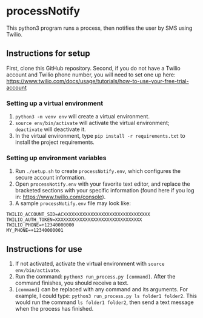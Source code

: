# processNotify
This python3 program runs a process, then notifies the user by SMS using Twilio.

## Instructions for setup
First, clone this GitHub repository. Second, if you do not have a Twilio account and Twilio phone number, you will need to set one up here: https://www.twilio.com/docs/usage/tutorials/how-to-use-your-free-trial-account

### Setting up a virtual environment
1. `python3 -m venv env` will create a virtual environment.
2. `source env/bin/activate` will activate the virtual environment; `deactivate` will deactivate it.
3. In the virtual environment, type `pip install -r requirements.txt` to install the project requirements.

### Setting up environment variables
1. Run `./setup.sh` to create `processNotify.env`, which configures the secure account information.
2. Open `processNotify.env` with your favorite text editor, and replace the bracketed sections with your specific information (found here if you log in: https://www.twilio.com/console).
3. A sample `processNotify.env` file may look like:
```
TWILIO_ACCOUNT_SID=ACXXXXXXXXXXXXXXXXXXXXXXXXXXXXXXXX
TWILIO_AUTH_TOKEN=XXXXXXXXXXXXXXXXXXXXXXXXXXXXXXXX
TWILIO_PHONE=+12340000000
MY_PHONE=+12340000001
```

## Instructions for use
1. If not activated, activate the virtual environment with `source env/bin/activate`.
2. Run the command: `python3 run_process.py [command]`. After the command finishes, you should receive a text.
3. `[command]` can be replaced with any command and its arguments. For example, I could type: `python3 run_process.py ls folder1 folder2`. This would run the command `ls folder1 folder2`, then send a text message when the process has finished.
